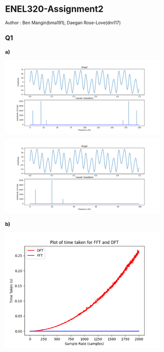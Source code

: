 # ENEL320-Assignment2
<p>Author : Ben Mangin(bma191), Daegan Rose-Love(dnrl17)</p>

<h2> Q1 </h2>

<h3> a) </h3>

![DFT sample rate of 100](/Images/DFT%20sr=200.png)
<p> </p>

![DFT sample rate of 100](/Images/DFT%20sr=200%20one%20period.png) 

<h3> b) </h3>

![DFT sample rate of 100](/Images/Complexity%20graph%20FFT%20VS%20DFT.png)
